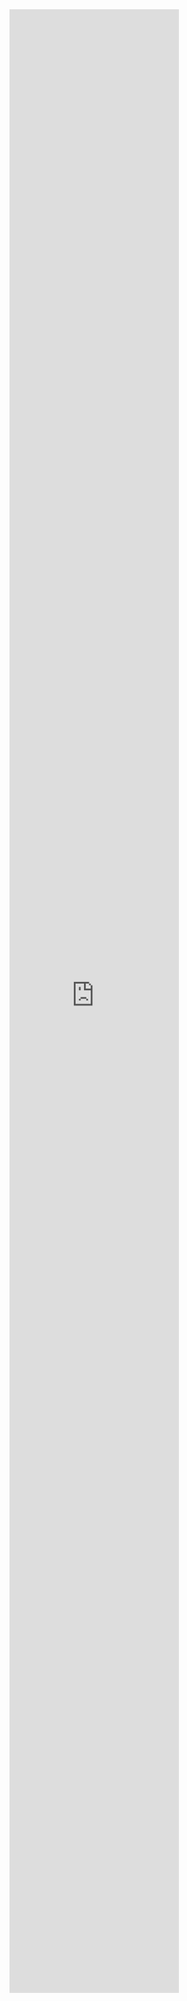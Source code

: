 <iframe 
  height="90%" 
  src="https://www.youtube.com/embed/nAuna_qzf6k?autoplay=1&loop=1&playlist=nAuna_qzf6k&mute=1" 
  frameborder="0" 
  allow="autoplay; encrypted-media" 
  allowfullscreen>
</iframe>